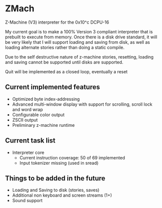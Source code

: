 ZMach
=====

Z-Machine (V3) interpreter for the 0x10^c DCPU-16

My current goal is to make a 100% Version 3 compliant interpreter 
that is prebuilt to execute from memory.  Once there is a disk
drive standard, it will be very likely that I will support loading
and saving from disk, as well as loading alternate stories rather
than doing a static compile.

Due to the self destructive nature of z-machine stories, resetting, loading
and saving cannot be supported until disks are supported.

Quit will be implemented as a closed loop, eventually a reset

Current implemented features
----------------------------
* Optimized byte index-addressing
* Advanced multi-window display with support for scrolling, scroll lock and word wrap
* Configurable color output
* ZSCII output
* Preliminary z-machine runtime

Current task list
-----------------
* Interpreter core
    * Current instruction coverage: 50 of 69 implemented
    * Input tokenizer missing (used in sread)

Things to be added in the future
--------------------------------
* Loading and Saving to disk (stories, saves)
* Additional non keyboard and screen streams (1+)
* Sound support

